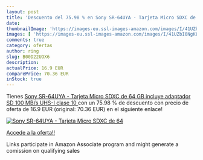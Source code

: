 ```yaml
---
layout: post
title: 'Descuento del 75.98 % en Sony SR-64UYA - Tarjeta Micro SDXC de 64'
date: 
thumbnailImage: 'https://images-eu.ssl-images-amazon.com/images/I/41UZbI0NgKL._SL200_.jpg'
images: [ 'https://images-eu.ssl-images-amazon.com/images/I/41UZbI0NgKL._SL200_.jpg' ]
comments: true
category: ofertas
author: ring
slug: B00D22UOX6
description:
actualPrice: 16.9 EUR
comparePrice: 70.36 EUR
inStock: true
---
```


Tienes [Sony SR-64UYA - Tarjeta Micro SDXC de 64 GB  incluye adaptador SD  100 MB/s  UHS-I  clase 10 ](https://www.amazon.es/dp/B00D22UOX6/?tag=tolees-21) con un 75.98 % de descuento con precio de oferta de 16.9 EUR (original: 70.36 EUR) en el siguiente enlace!

[![Sony SR-64UYA - Tarjeta Micro SDXC de 64](https://images-eu.ssl-images-amazon.com/images/I/41UZbI0NgKL._SL200_.jpg)](https://www.amazon.es/dp/B00D22UOX6/?tag=tolees-21)

[Accede a la oferta!!](https://www.amazon.es/dp/B00D22UOX6/?tag=tolees-21)

Links participate in Amazon Associate program and might generate a comission on qualifying sales


